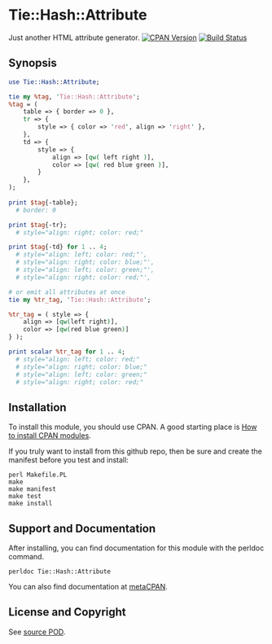 Tie::Hash::Attribute
====================
Just another HTML attribute generator. [![CPAN Version](https://badge.fury.io/pl/Tie-Hash-Attribute.svg)](https://metacpan.org/pod/Tie::Hash::Attribute) [![Build Status](https://api.travis-ci.org/jeffa/Tie-Hash-Attribute.svg?branch=master)](https://travis-ci.org/jeffa/Tie-Hash-Attribute)

Synopsis
--------
```perl
use Tie::Hash::Attribute;

tie my %tag, 'Tie::Hash::Attribute';
%tag = (
    table => { border => 0 },
    tr => {
        style => { color => 'red', align => 'right' },
    },
    td => {
        style => {
            align => [qw( left right )],
            color => [qw( red blue green )],
        }
    },
);
 
print $tag{-table};
  # border: 0

print $tag{-tr};
  # style="align: right; color: red;"

print $tag{-td} for 1 .. 4;
  # style="align: left; color: red;"',
  # style="align: right; color: blue;"',
  # style="align: left; color: green;"',
  # style="align: right; color: red;"',

# or emit all attributes at once
tie my %tr_tag, 'Tie::Hash::Attribute';

%tr_tag = ( style => {
    align => [qw(left right)],
    color => [qw(red blue green)]
} );

print scalar %tr_tag for 1 .. 4;
  # style="align: left; color: red;"
  # style="align: right; color: blue;"
  # style="align: left; color: green;"
  # style="align: right; color: red;"
```

Installation
------------
To install this module, you should use CPAN. A good starting
place is [How to install CPAN modules](http://www.cpan.org/modules/INSTALL.html).

If you truly want to install from this github repo, then
be sure and create the manifest before you test and install:
```
perl Makefile.PL
make
make manifest
make test
make install
```

Support and Documentation
-------------------------
After installing, you can find documentation for this module with the
perldoc command.
```
perldoc Tie::Hash::Attribute
```
You can also find documentation at [metaCPAN](https://metacpan.org/pod/Tie::Hash::Attribute).

License and Copyright
---------------------
See [source POD](/lib/Tie/Hash/Attribute.pm).
